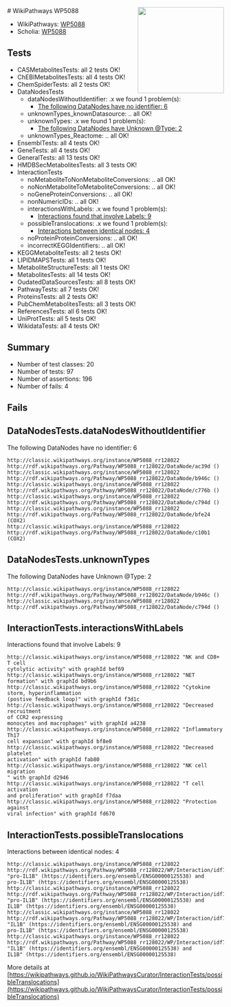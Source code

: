 <img style="float: right; width: 200px" src="https://upload.wikimedia.org/wikipedia/commons/thumb/8/83/Wplogo_with_text_500.png/640px-Wplogo_with_text_500.png" />
# WikiPathways WP5088

* WikiPathways: [WP5088](https://wikipathways.org/pathways/WP5088)
* Scholia: [WP5088](https://scholia.toolforge.org/wikipathways/WP5088)
## Tests
* CASMetabolitesTests: all 2 tests OK!
* ChEBIMetabolitesTests: all 4 tests OK!
* ChemSpiderTests: all 2 tests OK!
* DataNodesTests
    * dataNodesWithoutIdentifier: .x we found 1 problem(s):
        * [The following DataNodes have no identifier: 6](#d2d32fa5)
    * unknownTypes_knownDatasource: .. all OK!
    * unknownTypes: .x we found 1 problem(s):
        * [The following DataNodes have Unknown @Type: 2](#839973e0)
    * unknownTypes_Reactome: .. all OK!
* EnsemblTests: all 4 tests OK!
* GeneTests: all 4 tests OK!
* GeneralTests: all 13 tests OK!
* HMDBSecMetabolitesTests: all 3 tests OK!
* InteractionTests
    * noMetaboliteToNonMetaboliteConversions: .. all OK!
    * noNonMetaboliteToMetaboliteConversions: .. all OK!
    * noGeneProteinConversions: .. all OK!
    * nonNumericIDs: .. all OK!
    * interactionsWithLabels: .x we found 1 problem(s):
        * [Interactions found that involve Labels: 9](#630d2680)
    * possibleTranslocations: .x we found 1 problem(s):
        * [Interactions between identical nodes: 4](#1c118209)
    * noProteinProteinConversions: .. all OK!
    * incorrectKEGGIdentifiers: .. all OK!
* KEGGMetaboliteTests: all 2 tests OK!
* LIPIDMAPSTests: all 1 tests OK!
* MetaboliteStructureTests: all 1 tests OK!
* MetabolitesTests: all 14 tests OK!
* OudatedDataSourcesTests: all 8 tests OK!
* PathwayTests: all 7 tests OK!
* ProteinsTests: all 2 tests OK!
* PubChemMetabolitesTests: all 3 tests OK!
* ReferencesTests: all 6 tests OK!
* UniProtTests: all 5 tests OK!
* WikidataTests: all 4 tests OK!


## Summary

* Number of test classes: 20
* Number of tests: 97
* Number of assertions: 196
* Number of fails: 4

## Fails

<a name="d2d32fa5" />

## DataNodesTests.dataNodesWithoutIdentifier

The following DataNodes have no identifier: 6
```
http://classic.wikipathways.org/instance/WP5088_rr128022 http://rdf.wikipathways.org/Pathway/WP5088_rr128022/DataNode/ac39d ()
http://classic.wikipathways.org/instance/WP5088_rr128022 http://rdf.wikipathways.org/Pathway/WP5088_rr128022/DataNode/b946c ()
http://classic.wikipathways.org/instance/WP5088_rr128022 http://rdf.wikipathways.org/Pathway/WP5088_rr128022/DataNode/c776b ()
http://classic.wikipathways.org/instance/WP5088_rr128022 http://rdf.wikipathways.org/Pathway/WP5088_rr128022/DataNode/c794d ()
http://classic.wikipathways.org/instance/WP5088_rr128022 http://rdf.wikipathways.org/Pathway/WP5088_rr128022/DataNode/bfe24 (COX2)
http://classic.wikipathways.org/instance/WP5088_rr128022 http://rdf.wikipathways.org/Pathway/WP5088_rr128022/DataNode/c10b1 (COX2)
```

<a name="839973e0" />

## DataNodesTests.unknownTypes

The following DataNodes have Unknown @Type: 2
```
http://classic.wikipathways.org/instance/WP5088_rr128022 http://rdf.wikipathways.org/Pathway/WP5088_rr128022/DataNode/b946c ()
http://classic.wikipathways.org/instance/WP5088_rr128022 http://rdf.wikipathways.org/Pathway/WP5088_rr128022/DataNode/c794d ()
```

<a name="630d2680" />

## InteractionTests.interactionsWithLabels

Interactions found that involve Labels: 9
```
http://classic.wikipathways.org/instance/WP5088_rr128022 "NK and CD8+ T cell 
cytolytic activity" with graphId bef69
http://classic.wikipathways.org/instance/WP5088_rr128022 "NET formation" with graphId bd9b6
http://classic.wikipathways.org/instance/WP5088_rr128022 "Cytokine storm, hyperinflammation 
(postive feedback loop)" with graphId f3d1c
http://classic.wikipathways.org/instance/WP5088_rr128022 "Decreased recruitment 
of CCR2 expressing 
monocytes and macrophages" with graphId a4238
http://classic.wikipathways.org/instance/WP5088_rr128022 "Inflammatory Th17 
cell expansion" with graphId bf8e0
http://classic.wikipathways.org/instance/WP5088_rr128022 "Decreased platelet 
activation" with graphId fab80
http://classic.wikipathways.org/instance/WP5088_rr128022 "NK cell migration
" with graphId d2946
http://classic.wikipathways.org/instance/WP5088_rr128022 "T cell activation 
and proliferation" with graphId f7daa
http://classic.wikipathways.org/instance/WP5088_rr128022 "Protection against 
viral infection" with graphId fd670
```

<a name="1c118209" />

## InteractionTests.possibleTranslocations

Interactions between identical nodes: 4
```
http://classic.wikipathways.org/instance/WP5088_rr128022 http://rdf.wikipathways.org/Pathway/WP5088_rr128022/WP/Interaction/idf7ae457b "pro-IL1B" (https://identifiers.org/ensembl/ENSG00000125538) and 
pro-IL1B" (https://identifiers.org/ensembl/ENSG00000125538)
http://classic.wikipathways.org/instance/WP5088_rr128022 http://rdf.wikipathways.org/Pathway/WP5088_rr128022/WP/Interaction/idf7ae457b "pro-IL1B" (https://identifiers.org/ensembl/ENSG00000125538) and 
IL1B" (https://identifiers.org/ensembl/ENSG00000125538)
http://classic.wikipathways.org/instance/WP5088_rr128022 http://rdf.wikipathways.org/Pathway/WP5088_rr128022/WP/Interaction/idf7ae457b "IL1B" (https://identifiers.org/ensembl/ENSG00000125538) and 
pro-IL1B" (https://identifiers.org/ensembl/ENSG00000125538)
http://classic.wikipathways.org/instance/WP5088_rr128022 http://rdf.wikipathways.org/Pathway/WP5088_rr128022/WP/Interaction/idf7ae457b "IL1B" (https://identifiers.org/ensembl/ENSG00000125538) and 
IL1B" (https://identifiers.org/ensembl/ENSG00000125538)
```

More details at [https://wikipathways.github.io/WikiPathwaysCurator/InteractionTests/possibleTranslocations](https://wikipathways.github.io/WikiPathwaysCurator/InteractionTests/possibleTranslocations)

